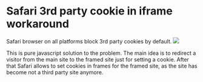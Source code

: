 Safari 3rd party cookie in iframe workaround
=======================

Safari browser on all platforms block 3rd party cookies by default.
![](https://f.cloud.github.com/assets/2770290/2116855/1142dd9c-90a3-11e3-90a6-864d9f9cdea0.png)

This is pure javascript solution to the problem. The main idea is to redirect a visitor from the main site to the framed site just for setting a cookie. After that Safari allows to set cookies in frames for the framed site, as the site has become not a third party site anymore.


